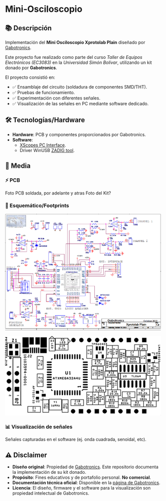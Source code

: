 # Mini-Osciloscopio

## 📚 Descripción
Implementación del **Mini Osciloscopio Xprotolab Plain** diseñado por [Gabotronics](https://www.gabotronics.com/categories/products/xprotolab-plain.html).  

Este proyecto fue realizado como parte del curso *Taller de Equipos Electrónicos (EC3083)* en la *Universidad Simón Bolívar*, utilizando un kit donado por **Gabotronics**. 

El proyecto consistió en: 
- ✅ Ensamblaje del circuito (soldadura de componentes SMD/THT).  
- ✅ Pruebas de funcionamiento.  
- ✅ Experimentación con diferentes señales.
- ✅ Visualización de las señales en PC mediante software dedicado.

## 🛠️ Tecnologías/Hardware
- **Hardware**: PCB y componentes proporcionados por Gabotronics.  
- **Software**: 
    - [XScopes PC Interface](https://www.gabotronics.com/product-info/xprotolab-pc-interface.html).
    - Driver WinUSB [ZADIG tool](https://www.gabotronics.com/download/xscopes/zadig_v2.0.1.162.exe).

## 📸 Media

### ⚡ PCB
Foto PCB soldada, por adelante y atras
Foto del Kit?

### 📐 Esquemático/Footprints
![alt text](./Imagenes/esquematico.PNG)

![alt text](./Imagenes/xprotolab-plain-assembly.png)

### 📊 Visualización de señales
Señales capturadas en el software (ej. onda cuadrada, senoidal, etc).  

## ⚠️ Disclaimer  
- **Diseño original**: Propiedad de [Gabotronics](https://www.gabotronics.com/). Este repositorio 
documenta la implementación de su kit donado. 
- **Propósito**: Fines educativos y de portafolio personal. **No comercial**.   
- **Documentación técnica oficial**: Disponible en la [página de Gabotronics](https://www.gabotronics.com/categories/products/xprotolab-plain.html).
- **Licencia**: El diseño, firmware y el software para la visualización son propiedad intelectual de Gabotronics. 